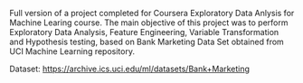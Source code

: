 Full version of a project completed for Coursera Exploratory Data Anlysis for Machine Learing course. The main objective of this project was to perform Exploratory Data Analysis, Feature Engineering, Variable Transformation and Hypothesis testing, based on Bank Marketing Data Set obtained from UCI Machine Learning repository.

Dataset: https://archive.ics.uci.edu/ml/datasets/Bank+Marketing
